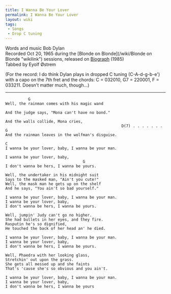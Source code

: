 ```yaml
---
title: I Wanna Be Your Lover
permalink: I Wanna Be Your Lover
layout: wiki
tags:
 - Songs
 - Drop C tuning
---
```


Words and music Bob Dylan  
Recorded Oct 20, 1965 during the [Blonde on
Blonde](/wiki/Blonde on Blonde "wikilink") sessions, released on
[Biograph](/wiki/Biograph "wikilink") (1985)  
 Tabbed by Eyolf Østrem

(For the record: I do think Dylan plays in dropped C tuning
(C-A-d-g-b-e') with a capo on the 7th fret and the chords: C = 032010,
G7 = 220001, F = 033211. Doesn't matter much, though...)

* * * * *

              G
    Well, the rainman comes with his magic wand

    And the judge says, "Mona can't have no bond."

    And the walls collide, Mona cries,
                                                       D(7) . . . . . . . G
    And the rainman leaves in the wolfman's disguise.

    C
    I wanna be your lover, baby, I wanna be your man.

    I wanna be your lover, baby,
                                      G
    I don't wanna be hers, I wanna be yours.

    Well, the undertaker in his midnight suit
    Says to the masked man, "Ain't you cute!"
    Well, the mask man he gets up on the shelf
    And he says, "You ain't so bad yourself."

    I wanna be your lover, baby, I wanna be your man.
    I wanna be your lover, baby,
    I don't wanna be hers, I wanna be yours.

    Well, jumpin' Judy can't go no higher.
    She had bullets in her eyes, and they fire.
    Rasputin he's so dignified,
    He touched the back of her head an' he died.

    I wanna be your lover, baby, I wanna be your man.
    I wanna be your lover, baby,
    I don't wanna be hers, I wanna be yours.

    Well, Phaedra with her looking glass,
    Stretchin' out upon the grass.
    She gets all messed up and she faints
    That's 'cause she's so obvious and you ain't.

    I wanna be your lover, baby, I wanna be your man.
    I wanna be your lover, baby,
    I don't wanna be hers, I wanna be yours
